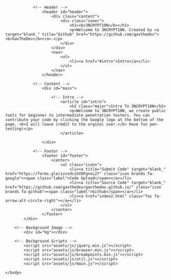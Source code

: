 <html>
	<head>
		<meta name="description" content="Welcome to 3NCRYPT10N, we create public tools for beginner to intermediate penetration testers."/>
		<noscript><link rel="stylesheet" href="assets/css/noscript.css" /></noscript>
        <meta name="viewport" content="width=device-width, initial-scale=1.0">
		<link rel="canonical" href="https://encrypthax.com/"/>
		<link rel="stylesheet" href="assets/css/main.css" />
		<meta name="thumbnail" content="images/logo.png" />
		<link rel="icon" href="images/logo.png">
		<title>3NCRYPT10N</title>
		<meta charset="utf-8"/>
	</head>
	<body>
		<!-- Wrapper -->
			<div id="wrapper">

				<!-- Header -->
					<header id="header">
						<div class="content">
							<div class="inner">
								<h1><b>3NCRYPT10N</b></h1>
								<p>Welcome to 3NCRYPT10N. Created by <a target="blank_" title="Github" href="https://github.com/gavthedev"><b>GavTheDev</b></a>.</p>
							</div>
						</div>
						<nav>
							<ul>
								<li><a href="#intro">Intro</a></li>
							</ul>
						</nav>
					</header>

				<!-- Content -->
					<div id="main">
					
						<!-- Intro -->
							<article id="intro">
								<h2 class="major">Intro To 3NCRYPT10N</h2>
								<p>Welcome to 3NCRYPT10N, we create public tools for beginner to intermediate penetration testers. You can contribute your code by clicking the Google logo at the bottom of the page, <b>I will leave credit to the orginal user.</b> Have fun pen-testing!</p>
							</article>
							
					</div>

				<!-- Footer -->
					<footer id="footer">
						<center>
							<ul class="icons">
								<li><a title="Submit Code" target="blank_" href="https://forms.gle/zzvxdcihYDFgnxL27" class="icon brands fa-google"><span class="label">Code Upload</span></a></li>
								<li><a title="Source Code" target="blank_" href="https://github.com/gavthedev/gavthedev.github.io/" class="icon brands fa-github"><span class="label">Github</span></a></li>
								<li><a href="index2.html" class="fas fa-arrow-alt-circle-right"></a></li>
							</ul>
						</center>
					</footer>
			</div>

		<!-- Background Image -->
			<div id="bg"></div>

		<!-- Background Scripts -->
			<script src="assets/js/jquery.min.js"></script>
			<script src="assets/js/browser.min.js"></script>
			<script src="assets/js/breakpoints.min.js"></script>
			<script src="assets/js/util.js"></script>
			<script src="assets/js/main.js"></script>

	</body>
</html>
